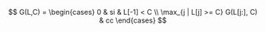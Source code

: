 $$
G(L,C) = \begin{cases} 
    0  & si & L[-1] < C \\
    \max_{j | L[j] >= C}  G(L[j:], C) & cc 
\end{cases}
$$